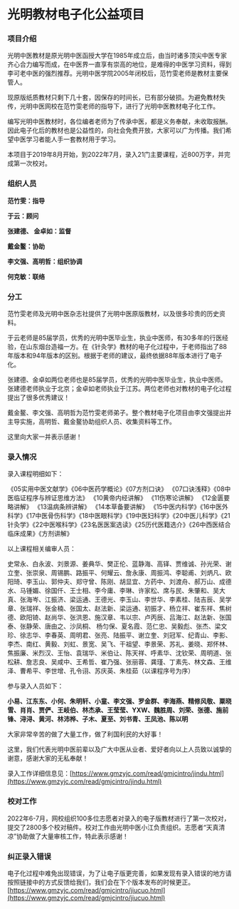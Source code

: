 

# 光明教材电子化公益项目 

### 项目介绍

光明中医教材是原光明中医函授大学在1985年成立后，由当时诸多顶尖中医专家齐心合力编写而成，在中医界一直享有崇高的地位，是难得的中医学习资料，得到李可老中医的强烈推荐。光明中医学院2005年闭校后，范竹雯老师是教材主要保管人。

现原版纸质教材只剩下几十套，因保存的时间长，已有部分破损。为避免教材失传，光明中医网校在范竹雯老师的指导下，进行了光明中医教材电子化工作。

编写光明中医教材时，各位编者老师为了传承中医，都是义务奉献，未收取报酬。因此电子化后的教材也是公益性的，向社会免费开放，大家可以广为传播。我们希望中医学习者能人手一套教材用于学习。

本项目于2019年8月开始，到2022年7月，录入21门主要课程，近800万字，并完成第一次校对。

### 组织人员

**范竹雯：指导**

**于云：顾问**

**张建德、 金卓如：监督**

**戴金鳌：协助**

**李文强、高明哲：组织协调**

**何克敏：联络**

### 分工

范竹雯老师及光明中医杂志社提供了光明中医原版教材，以及很多珍贵的历史资料。

于云老师是85届学员，优秀的光明中医毕业生，执业中医师，有30多年的行医经验，在山东烟台造福一方。在《针灸学》教材的电子化过程中，于老师指出了88年版本和94年版本的区别。根据于老师的建议，最终依据88年版本进行了电子化。

张建德、金卓如两位老师也是85届学员，优秀的光明中医毕业生，执业中医师。张建德老师执业于北京；金卓如老师执业于江苏。两位老师也对教材的电子化过程提出了很多优秀建议！

戴金鳌、李文强、高明哲为范竹雯老师弟子。整个教材电子化项目由李文强提出并主导实施，高明哲、戴金鳌协助组织人员、收集资料等工作。

这里向大家一并表示感谢！

### 录入情况

录入课程明细如下：

《05实用中医文献学》《06中医药学概论》《07方剂口诀》 《07口诀浅释》《08中医临证程序与辨证思维方法》 《10黄帝内经讲解》  《11伤寒论讲解》  《12金匮要略讲解》  《13温病条辨讲解》  《14本草备要讲解》 《15中医内科学》《16中医外科学》《17中医骨伤科学》《18中医眼科学》《19中医妇科学》《20中医儿科学》《21针灸学》《22中医喉科学》《23名医医案选读》《25历代医籍选介》《26中西医结合临床成果》《方剂讲解》   

以上课程相关编审人员：

史常永、白永波、刘景源、姜典华、樊正伦、蓝静海、高铎、贾维诚、孙光荣、谢立奎、张崇泉、周锡鹏、路振平、何耀云、詹永康、周振鸿、李聪甫、刘炳凡、欧阳琦、李玉山、郭仲夫、郑守曾、陈刚、胡显宜、方药中、刘渡舟、郝万山、成德水、马锺媚、徐国仟、王士相、李今庸、李琳、许家松、席与民、朱肇和、吴大真、张海岑、江振济、梁运通、王德光、李玉山、李世华、李素桂、陆吉辰、吴学章、张瑞祥、张金楠、张国太、赵法新、梁运通、初振才、杨立祥、崔东祥、焦树德、欧阳锜、赵尚华、张洪恩、施汉章、韦以宗、卢丙辰、吕海江、赵法新、张国泰、张静荣、唐由之、沙凤桐、  杨匀保、夏名霞、范仁忠、吴毅彪、张杰、梁文珍、徐志华、李春英、周明君、张亮、陆振平、谢立奎、刘冠军、纪青山、李影、李杰、南红、黄毅、刘虹、景宽、吴飞、干祖望、李景荣、苏礼、姜晓、郑怀林、焦振廉、米烈汉、王怡、袁瑞华、米伯让、陈天祥、呼素华、沈钦荣、周明道、张松耕、詹志良、吴咸中、王希哲、崔乃强、张丽蓉、龚瑾、丁素先、林文森、王维泽、曹希平、李世增、孔令诩、苏庆英、朱桂茹（以课程序号为序）

参与录入人员如下：

**小易、江东东、小何、朱明轩、小童、李文强、罗金群、李海燕、精修风敬、粟晓雪、肖肖、贾俨、王岐伯、林杰承、王莹莹、YXW、魏胜周、刘荣、张德、施前锋、浔浔、黄河、林沛桦、子木、夏至、刘书青、王凤池、陈以明**

大家非常辛苦的做了大量工作，做了利国利民的大好事！

这里，我们代表光明中医前辈以及广大中医从业者、爱好者向以上人员致以诚挚的谢意，感谢大家的无私奉献！

录入工作详细信息见：[https://www.gmzyjc.com/read/gmjcintro/jindu.html](https://www.gmzyjc.com/read/gmjcintro/jindu.html)

### 校对工作

2022年6-7月，网校组织100多位志愿者对录入的电子版教材进行了第一次校对，提交了2800多个校对稿件。校对工作由光明中医小江负责组织。志愿者“天真清凉”协助做了大量审核工作，特此表示感谢！ 

### 纠正录入错误

电子化过程中难免出现错误，为了让电子版更完善，如果发现有录入错误的地方请按照链接中的方式反馈给我们，我们会在下个版本发布的时候更正。[https://www.gmzyjc.com/read/gmjcintro/jiucuo.html](https://www.gmzyjc.com/read/gmjcintro/jiucuo.html)

